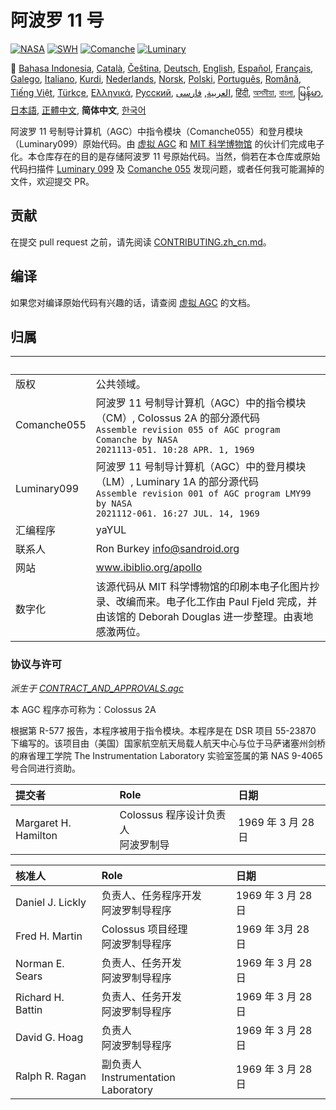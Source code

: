 # 阿波罗 11 号

[![NASA][1]][2]
[![SWH]][SWH_URL]
[![Comanche]][ComancheMilestone]
[![Luminary]][LuminaryMilestone]

🎌
[Bahasa Indonesia][ID],
[Català][CA],
[Čeština][CZ],
[Deutsch][DE],
[English][EN],
[Español][ES],
[Français][FR],
[Galego][GL],
[Italiano][IT],
[Kurdi][KU],
[Nederlands][NL],
[Norsk][NO],
[Polski][PL],
[Português][PT_BR],
[Română][RO],
[Tiếng Việt][VI],
[Türkçe][TR],
[Ελληνικά][GR],
[Русский][RU],
[العربية][AR],
[فارسی][FA],
[हिंदी][HI_IN],
[অসমীয়া][AS_IN],
[বাংলা][BD_BN],
[မြန်မာ][MM],
[日本語][JA],
[正體中文][ZH_TW],
**简体中文**,
[한국어][KO_KR]

[AR]:README.ar.md
[AS_IN]:README.as_in.md
[BD_BN]:README.bd_bn.md
[CA]:README.ca.md
[CZ]:README.cz.md
[DE]:README.de.md
[EN]:README.md
[ES]:README.es.md
[FA]:README.fa.md
[FR]:README.fr.md
[GL]:README.gl.md
[GR]:README.gr.md
[HI_IN]:README.hi_in.md
[ID]:README.id.md
[IT]:README.it.md
[JA]:README.ja.md
[KO_KR]:README.ko_kr.md
[KU]:README.ku.md
[LT]:README.lt.md
[MM]:README.mm.md
[NL]:README.nl.md
[NO]:README.no.md
[PL]:README.pl.md
[PT_BR]:README.pt_br.md
[RO]:README.ro.md
[RU]:README.ru.md
[TR]:README.tr.md
[VI]:README.vi.md
[ZH_CN]:README.zh_cn.md
[ZH_TW]:README.zh_tw.md

阿波罗 11 号制导计算机（AGC）中指令模块（Comanche055）和登月模块（Luminary099）原始代码。由 [虚拟 AGC][3] 和 [MIT 科学博物馆][4] 的伙计们完成电子化。本仓库存在的目的是存储阿波罗 11 号原始代码。当然，倘若在本仓库或原始代码扫描件 [Luminary 099][5] 及 [Comanche 055][6] 发现问题，或者任何我可能漏掉的文件，欢迎提交 PR。

## 贡献

在提交 pull request 之前，请先阅读 [CONTRIBUTING.zh_cn.md][7]。

## 编译

如果您对编译原始代码有兴趣的话，请查阅 [虚拟 AGC][8] 的文档。

## 归属

&nbsp;      | &nbsp;
:---------- | :-----
版权         | 公共领域。
Comanche055 | 阿波罗 11 号制导计算机（AGC）中的指令模块（CM）, Colossus 2A 的部分源代码<br>`Assemble revision 055 of AGC program Comanche by NASA`<br>`2021113-051. 10:28 APR. 1, 1969`
Luminary099 | 阿波罗 11 号制导计算机（AGC）中的登月模块（LM）, Luminary 1A 的部分源代码<br>`Assemble revision 001 of AGC program LMY99 by NASA`<br>`2021112-061. 16:27 JUL. 14, 1969`
汇编程序     | yaYUL
联系人       | Ron Burkey <info@sandroid.org>
网站         | www.ibiblio.org/apollo
数字化       | 该源代码从 MIT 科学博物馆的印刷本电子化图片抄录、改编而来。电子化工作由 Paul Fjeld 完成，并由该馆的 Deborah Douglas 进一步整理。由衷地感激两位。

### 协议与许可

*派生于 [CONTRACT_AND_APPROVALS.agc]*

本 AGC 程序亦可称为：Colossus 2A

根据第 R-577 报告，本程序被用于指令模块。本程序是在 DSR 项目 55-23870 下编写的。该项目由（美国）国家航空航天局载人航天中心与位于马萨诸塞州剑桥的麻省理工学院 The Instrumentation Laboratory 实验室签属的第 NAS 9-4065 号合同进行资助。

提交者                | Role | 日期
:------------------- | :--- | :--
Margaret H. Hamilton | Colossus 程序设计负责人<br>阿波罗制导 |  1969 年 3 月 28 日

核准人             | Role | 日期
:---------------- | :--- | :--
Daniel J. Lickly  | 负责人、任务程序开发<br>阿波罗制导程序 | 1969 年 3 月 28 日
Fred H. Martin    | Colossus 项目经理<br>阿波罗制导程序 |  1969 年 3月 28 日
Norman E. Sears   | 负责人、任务开发<br>阿波罗制导程序 | 1969 年 3 月 28 日
Richard H. Battin | 负责人、任务开发<br>阿波罗制导程序 | 1969 年 3 月 28 日
David G. Hoag     | 负责人<br>阿波罗制导程序 | 1969 年 3 月 28 日
Ralph R. Ragan    | 副负责人<br>Instrumentation Laboratory | 1969 年 3 月 28 日

[CONTRACT_AND_APPROVALS.agc]:https://github.com/chrislgarry/Apollo-11/blob/master/Comanche055/CONTRACT_AND_APPROVALS.agc
[1]:https://flat.badgen.net/badge/NASA/Mission%20Overview/0B3D91
[2]:https://www.nasa.gov/mission_pages/apollo/missions/apollo11.html
[3]:http://www.ibiblio.org/apollo/
[4]:http://web.mit.edu/museum/
[5]:http://www.ibiblio.org/apollo/ScansForConversion/Luminary099/
[6]:http://www.ibiblio.org/apollo/ScansForConversion/Comanche055/
[7]:https://github.com/chrislgarry/Apollo-11/blob/master/CONTRIBUTING.zh_cn.md
[8]:https://github.com/rburkey2005/virtualagc
[SWH]:https://flat.badgen.net/badge/Software%20Heritage/Archive/0B3D91
[SWH_URL]:https://archive.softwareheritage.org/browse/origin/https://github.com/chrislgarry/Apollo-11/
[Comanche]:https://flat.badgen.net/github/milestones/chrislgarry/Apollo-11/1
[ComancheMilestone]:https://github.com/chrislgarry/Apollo-11/milestone/1
[Luminary]:https://flat.badgen.net/github/milestones/chrislgarry/Apollo-11/2
[LuminaryMilestone]:https://github.com/chrislgarry/Apollo-11/milestone/2
